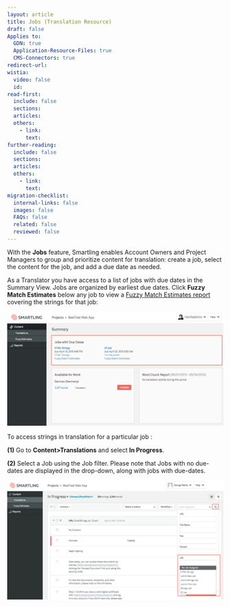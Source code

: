 ```yaml
---
layout: article
title: Jobs (Translation Resource)
draft: false
Applies to:
  GDN: true
  Application-Resource-Files: true
  CMS-Connectors: true
redirect-url:
wistia:
  video: false
  id:
read-first:
  include: false
  sections:
  articles:
  others:
    - link:
      text:
further-reading:
  include: false
  sections:
  articles:
  others:
    - link:
      text:
migration-checklist:
  internal-links: false
  images: false
  FAQs: false
  related: false
  reviewed: false
---
```



With the **Jobs** feature, Smartling enables Account Owners and Project Managers to group and prioritize content for translation: create a job, select the content for the job, and add a due date as needed.

As a Translator you have access to a list of jobs with due dates in the Summary View. Jobs are organized by earliest due dates. Click **Fuzzy Match Estimates** below any job to view a [Fuzzy Match Estimates report](/knowledge-base/articles/fuzzy-match-estimates-translators/) covering the strings for that job:

![](/uploads/versions/trjob1---x----1234-652x---.png)

To access strings in translation for a particular job :

**(1)** Go to **Content&gt;Translations** and select **In Progress**.

**(2)** Select a Job using the Job filter. Please note that Jobs with no due-dates are displayed in the drop-down, along with jobs with due-dates.

![](/uploads/versions/trjob2---x----1323-730x---.png)